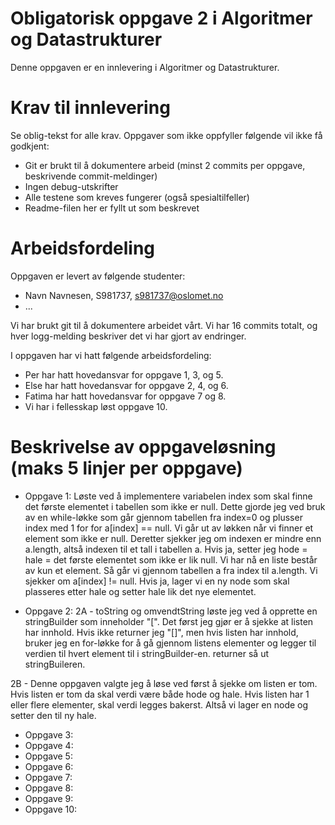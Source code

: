 # Obligatorisk oppgave 2 i Algoritmer og Datastrukturer

Denne oppgaven er en innlevering i Algoritmer og Datastrukturer. 

# Krav til innlevering

Se oblig-tekst for alle krav. Oppgaver som ikke oppfyller følgende vil ikke få godkjent:

* Git er brukt til å dokumentere arbeid (minst 2 commits per oppgave, beskrivende commit-meldinger)	
* Ingen debug-utskrifter
* Alle testene som kreves fungerer (også spesialtilfeller)
* Readme-filen her er fyllt ut som beskrevet

# Arbeidsfordeling

Oppgaven er levert av følgende studenter:
* Navn Navnesen, S981737, s981737@oslomet.no
* ...

Vi har brukt git til å dokumentere arbeidet vårt. Vi har 16 commits totalt, og hver logg-melding beskriver det vi har gjort av endringer.

I oppgaven har vi hatt følgende arbeidsfordeling:
* Per har hatt hovedansvar for oppgave 1, 3, og 5. 
* Else har hatt hovedansvar for oppgave 2, 4, og 6. 
* Fatima har hatt hovedansvar for oppgave 7 og 8. 
* Vi har i fellesskap løst oppgave 10. 

# Beskrivelse av oppgaveløsning (maks 5 linjer per oppgave)

* Oppgave 1: Løste ved å implementere variabelen index som skal finne det første elementet i tabellen 
som ikke er null. Dette gjorde jeg ved bruk av en while-løkke som går gjennom tabellen fra index=0 og plusser 
index med 1 for for a[index] == null. Vi går ut av løkken når vi finner et element som ikke er null. Deretter sjekker 
jeg om indexen er mindre enn a.length, altså indexen til et tall i tabellen a. Hvis ja, setter jeg hode = hale = det
første elementet som ikke er lik null. Vi har nå en liste består av kun et element. Så går vi gjennom tabellen a fra index
til a.length. Vi sjekker om a[index] != null. Hvis ja, lager vi en ny node som skal plasseres etter hale og setter hale 
lik det nye elementet.
        
                                                          
* Oppgave 2: 
2A - toString og omvendtString løste jeg ved å opprette en stringBuilder som inneholder "[". Det først jeg gjør er
å sjekke at listen har innhold. Hvis ikke returner jeg "[]", men hvis listen har innhold, bruker jeg en for-løkke
for å gå gjennom listens elementer og legger til verdien til hvert element til i stringBuilder-en. returner så ut stringBuileren. 


2B - Denne oppgaven valgte jeg å løse ved først å sjekke om listen er tom. Hvis listen er tom da skal verdi være
både hode og hale. Hvis listen har 1 eller flere elementer, skal verdi legges bakerst. Altså vi lager en node og setter 
den til ny hale.



* Oppgave 3:
* Oppgave 4:
* Oppgave 5:
* Oppgave 6:
* Oppgave 7:
* Oppgave 8:
* Oppgave 9:
* Oppgave 10:
